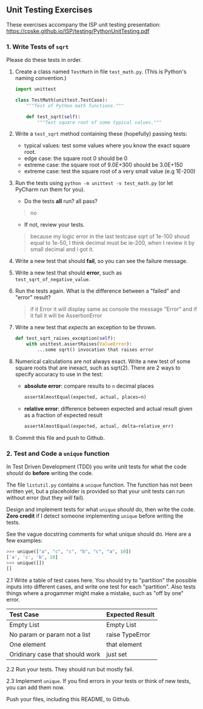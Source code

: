 ## Unit Testing Exercises

These exercises accompany the ISP unit testing presentation:
<https://cpske.github.io/ISP/testing/PythonUnitTesting.pdf>


### 1. Write Tests of `sqrt`

Please do these tests in order.

1. Create a class named `TestMath` in file `test_math.py`. (This is Python's naming convention.)
   ```python
   import unittest

   class TestMath(unittest.TestCase):
       """Test of Python math functions."""

       def test_sqrt(self):
           """Test square root of some typical values."""

   ```

2. Write a `test_sqrt` method containing these (hopefully) passing tests:
   - typical values:  test some values where you know the exact square root.
   - edge case:  the square root 0 should be 0
   - extreme case: the square root of 9.0E+300 should be 3.0E+150
   - extreme case: test the square root of a very small value (e.g 1E-200)

3. Run the tests using `python -m unittest -v test_math.py` (or let PyCharm run them for you).
   - Do the tests **all** run?  all pass?  
   >no
   - If not, review your tests.
   > because my logic error in the last testcase sqrt of 1e-100 shoud equal to 1e-50, I think decimal must be ie-200, when I review it by small decimal and i got it.

4. Write a new test that should **fail**, so you can see the failure message.

5. Write a new test that should **error**, such as `test_sqrt_of_negative_value`.

6. Run the tests again. What is the difference between a "failed" and "error" result?
   >if it Error it will display same as console the message "Error" and if it fail it will be AssertionError

7. Write a new test that *expects* an exception to be thrown.
   ```python
   def test_sqrt_raises_exception(self):
       with unittest.assertRaises(ValueError):
           ...some sqrt() invocation that raises error
   ```

8. Numerical calculations are not always exact. Write a new test of some square roots that are inexact, such as sqrt(2).
   There are 2 ways to specify accuracy to use in the test:
   - **absolute error**: compare results to `n` decimal places
     ```python
     assertAlmostEqual(expected, actual, places=n)
     ```
   - **relative error**: difference between expected and actual result given as a fraction of expected result
      ```python
      assertAlmostEqual(expected, actual, delta=relative_err)
     ```

9.  Commit this file and push to Github.

### 2. Test and Code a `unique` function

In Test Driven Development (TDD) you write unit tests for what the code *should* do **before** writing the code.

The file `listutil.py` contains a `unique` function. The function has not been written yet, but a placeholder is provided so that your unit tests can run without error (but they *will* fail).

Design and implement tests for what `unique` *should* do, then write the code.  **Zero credit** if I detect someone implementing `unique` before writing the tests.

See the vague docstring comments for what unique should do. Here are a few examples:

```python
>>> unique(["a", "c", "c", "b", "c", "a", 10])
['a', 'c', 'b', 10]
>>> unique([])
[]
```

2.1 Write a table of test cases here.  You should try to "partition" the possible inputs into different cases, and write one test for each "partition". Also tests things where a progammer might make a mistake, such as "off by one" error.

| Test Case                     | Expected Result                |
|:------------------------------|:-------------------------------|
| Empty List                    |   Empty List                   |
| No param or param not a list  |   raise TypeError              |
| One element                   |   that element                 |
| Oridinary case that should work | just set|


2.2 Run your tests.  They should run but mostly fail.

2.3 Implement `unique`.  If you find errors in your tests or think of new tests, you can add them now.

Push your files, including this README, to Github.
